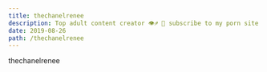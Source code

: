 ```yaml
---
title: thechanelrenee
description: Top adult content creator 👁♐️ 👑 subscribe to my porn site below IG Missskaylax
date: 2019-08-26
path: /thechanelrenee
---
```


thechanelrenee